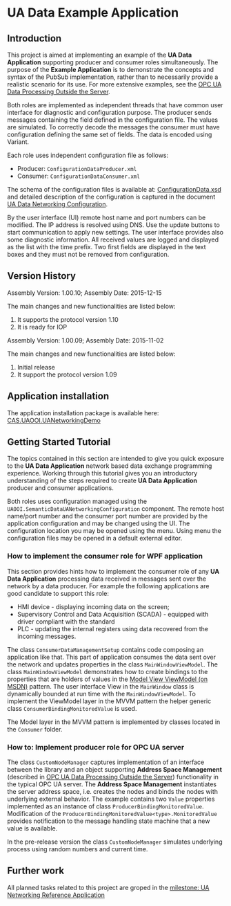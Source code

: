 # UA Data Example Application

## Introduction

This project is aimed at implementing an example of the **UA Data Application** supporting producer and consumer roles simultaneously. The purpose of the **Example Application** is to demonstrate the concepts and syntax of the PubSub implementation, rather than to necessarily provide a realistic scenario for its use. For more extensive examples, see the [OPC UA Data Processing Outside the Server](../../SemanticDataSolution#opc-ua-data-processing-outside-the-server).

Both roles are implemented as independent threads that have common user interface for diagnostic and configuration purpose. The producer sends messages containing the field defined in the configuration file. The values are simulated. To correctly decode the messages the consumer must have configuration defining the same set of fields. The data is encoded using Variant.

Each role uses independent configuration file as follows:

* Producer: `ConfigurationDataProducer.xml`
* Consumer: `ConfigurationDataConsumer.xml`

The schema of the configuration files is available at:  [ConfigurationData.xsd](../../SemanticDataSolution/UANetworkingConfiguration/Serialization/ConfigurationData.xsd) and detailed description of the configuration is captured in the document [UA Data Networking Configuration](../../SemanticDataSolution/UANetworkingConfiguration#ua-data-networking-configuration).

By the user interface (UI) remote host name and port numbers can be modified. The IP address is resolved using DNS. Use the update buttons to start communication to apply new settings. The user interface provides also some diagnostic information. All received values are logged and displayed as the list with the time prefix. Two first fields are displayed in the text boxes and they must not be removed from configuration.

## Version History

Assembly Version:       1.00.10; Assembly Date:          2015-12-15

The main changes and new functionalities are listed below:

1. It supports the protocol version 1.10
2. It is ready for IOP

Assembly Version:       1.00.09; Assembly Date:          2015-11-02

The main changes and new functionalities are listed below:

1. Initial release
2. It support the protocol version 1.09

## Application installation

The application installation package is available here:
[CAS.UAOOI.UANetworkingDemo](http://www.commsvr.com/COInstal/UANetworking/uand.html)

## Getting Started Tutorial

The topics contained in this section are intended to give you quick exposure to the **UA Data Application** network based data exchange programming experience. Working through this tutorial gives you an introductory understanding of the steps required to create **UA Data Application** producer and consumer applications.

Both roles uses configuration managed using the `UAOOI.SemanticDataUANetworkingConfiguration` component. The remote host name/port number and the consumer port number are provided by the application configuration and may be changed using the UI. The configuration location you may be opened using the menu. Using menu the configuration files may be opened in a default external editor.

### How to implement the consumer role for WPF application

This section provides hints how to implement the consumer role of any **UA Data Application** processing data received in messages sent over the network by a data producer. For example the following applications are good candidate to support this role:

* HMI device - displaying incoming data on the screen;
* Supervisory Control and Data Acquisition (SCADA) - equipped with driver compliant with the standard
* PLC - updating the internal registers using data recovered from the incoming messages.

The class `ConsumerDataManagementSetup` contains code composing an application like that. This part of application consumes the data sent over the network and updates properties in the class `MainWindowViewModel`. The class `MainWindowViewModel` demonstrates how to create bindings to the properties that are holders of values in the [Model View ViewModel (on MSDN)](https://msdn.microsoft.com/en-us/magazine/dd419663.aspx) pattern. The user interface View in the `MainWindow` class is dynamically bounded at run time with the `MainWindowViewModel`. To implement the ViewModel layer in the MVVM pattern the helper generic class `ConsumerBindingMonitoredValue` is used.

The Model layer in the MVVM pattern is implemented by classes located in the `Consumer` folder.

### How to: Implement producer role for OPC UA server

The class `CustomNodeManager` captures implementation of an interface between the library and an object supporting  **Address Space Management** (described in  [OPC UA Data Processing Outside the Server](../#concept)) functionality in the typical OPC UA server. The **Address Space Management** instantiates the server address space, i.e. creates the nodes and binds the nodes with underlying external behavior. The example contains two `Value` properties implemented as an instance of class `ProducerBindingMonitoredValue`. Modification of the `ProducerBindingMonitoredValue<type>.MonitoredValue` provides notification to the message handling state machine that a new value is available.

In the pre-release version the class `CustomNodeManager` simulates underlying process using random numbers and current time.

## Further work

All planned tasks related to this project are groped in the [milestone: UA Networking Reference Application](https://github.com/mpostol/OPC-UA-OOI/milestones/UA%20Networking%20Reference%20Application)
